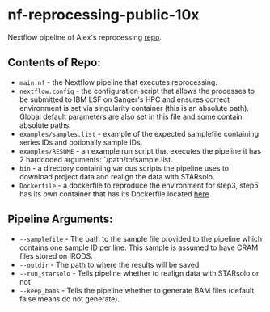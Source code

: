 # nf-reprocessing-public-10x
Nextflow pipeline of Alex's reprocessing [repo](https://github.com/cellgeni/reprocess_public_10x).

## Contents of Repo:
* `main.nf` - the Nextflow pipeline that executes reprocessing.
* `nextflow.config` - the configuration script that allows the processes to be submitted to IBM LSF on Sanger's HPC and ensures correct environment is set via singularity container (this is an absolute path). Global default parameters are also set in this file and some contain absolute paths.
* `examples/samples.list` - example of the expected samplefile containing series IDs and optionally sample IDs.
* `examples/RESUME` - an example run script that executes the pipeline it has 2 hardcoded arguments: `/path/to/sample.list. 
* `bin` - a directory containing various scripts the pipeline uses to download project data and realign the data with STARsolo.
* `Dockerfile` - a dockerfile to reproduce the environment for step3, step5 has its own container that has its Dockerfile located [here](https://github.com/cellgeni/STARsolo/blob/main/Dockerfile)

## Pipeline Arguments:
* `--samplefile` - The path to the sample file provided to the pipeline which contains one sample ID per line. This sample is assumed to have CRAM files stored on IRODS.
* `--outdir` - The path to where the results will be saved.
* `--run_starsolo` - Tells pipeline whether to realign data with STARsolo or not
* `--keep_bams` - Tells the pipeline whether to generate BAM files (default false means do not generate).
